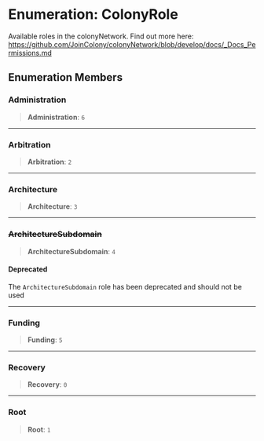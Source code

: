 # Enumeration: ColonyRole

Available roles in the colonyNetwork. Find out more here: https://github.com/JoinColony/colonyNetwork/blob/develop/docs/_Docs_Permissions.md

## Enumeration Members

### Administration

> **Administration**: `6`

***

### Arbitration

> **Arbitration**: `2`

***

### Architecture

> **Architecture**: `3`

***

### ~~ArchitectureSubdomain~~

> **ArchitectureSubdomain**: `4`

#### Deprecated

The `ArchitectureSubdomain` role has been deprecated and should not be used

***

### Funding

> **Funding**: `5`

***

### Recovery

> **Recovery**: `0`

***

### Root

> **Root**: `1`
